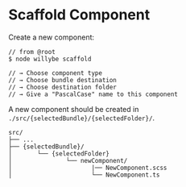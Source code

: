 
# Scaffold Component  
  
Create a new component:
  
```shell
// from @root
$ node willybe scaffold 

// → Choose component type
// → Choose bundle destination 
// → Choose destination folder   
// → Give a "PascalCase" name to this component  
```       
A new component should be created in `./src/{selectedBundle}/{selectedFolder}/`.

```shell
src/                         
├── ...                
├── {selectedBundle}/
│       └── {selectedFolder}                       
│               └── newComponent/          
│                      |── NewComponent.scss
│                      └── NewComponent.ts           
```

